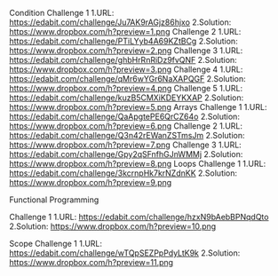 Condition
Challenge 1
	1.URL: https://edabit.com/challenge/Ju7AK9rAGjz86hjxo
	2.Solution: https://www.dropbox.com/h?preview=1.png
Challenge 2
	1.URL: https://edabit.com/challenge/PTiLYyb4A69KZtBCg
	2.Solution: https://www.dropbox.com/h?preview=2.png
Challenge 3
	1.URL: https://edabit.com/challenge/ghbHrRnRiDz9fvQNF
	2.Solution: https://www.dropbox.com/h?preview=3.png
Challenge 4
	1.URL: https://edabit.com/challenge/qMr6wYGr6NaXAPQGF
	2.Solution: https://www.dropbox.com/h?preview=4.png
Challenge 5 
	1.URL: https://edabit.com/challenge/kuzB5CMXiKDEYKXAP
	2.Solution: https://www.dropbox.com/h?preview=5.png
Arrays
Challenge 1
	1.URL: https://edabit.com/challenge/QaApgtePE6QrCZ64o
	2.Solution: https://www.dropbox.com/h?preview=6.png
Challenge 2
	1.URL: https://edabit.com/challenge/Q3n42rEWanZSTmsJm
	2.Solution: https://www.dropbox.com/h?preview=7.png
Challenge 3
	1.URL: https://edabit.com/challenge/Gpy2qSFnfhGJnWMMj
	2.Solution: https://www.dropbox.com/h?preview=8.png
Loops
Challenge 1
	1.URL: https://edabit.com/challenge/3kcrnpHk7krNZdnKK
	2.Solution: https://www.dropbox.com/h?preview=9.png

Functional Programming

Challenge 1
	1.URL: https://edabit.com/challenge/hzxN9bAebBPNqdQto
	2.Solution: https://www.dropbox.com/h?preview=10.png

Scope
Challenge 1
	1.URL: https://edabit.com/challenge/wTQpSEZPpPdyLtK9k
	2.Solution: https://www.dropbox.com/h?preview=11.png



